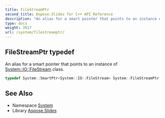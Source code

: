 ```yaml
---
title: FileStreamPtr
second_title: Aspose.Slides for C++ API Reference
description: "An alias for a smart pointer that points to an instance of System::IO::FileStream class."
type: docs
weight: 3017
url: /system/filestreamptr/
---
```

## FileStreamPtr typedef


An alias for a smart pointer that points to an instance of [System::IO::FileStream](../../system.io/filestream/) class.

```cpp
typedef System::SmartPtr<System::IO::FileStream> System::FileStreamPtr
```

## See Also

* Namespace [System](../)
* Library [Aspose.Slides](../../)